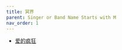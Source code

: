 ```yaml
---
title: 冥界
parent: Singer or Band Name Starts with M
nav_order: 1
---
```


- [爱的疯狂](/lyrics/Ming_Jie/aidefengkuang)